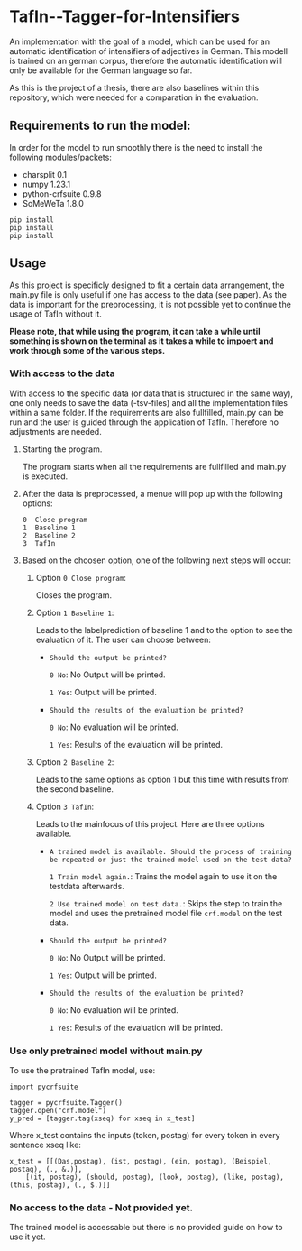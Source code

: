 # TafIn--Tagger-for-Intensifiers
An implementation with the goal of a model, which can be used for an automatic identification of intensifiers of adjectives in German. This modell is trained on an german corpus, therefore the automatic identification will only be available for the German language so far.

As this is the project of a thesis, there are also baselines within this repository, which were needed for a comparation in the evaluation.  


## Requirements to run the model:
In order for the model to run smoothly there is the need to install the following modules/packets:
* charsplit       0.1     
* numpy           1.23.1  
* python-crfsuite 0.9.8    
* SoMeWeTa        1.8.0   

```
pip install
pip install
pip install
```

## Usage
As this project is specificly designed to fit a certain data arrangement, the main.py file is only useful if one has access to the data (see paper).
As the data is important for the preprocessing, it is not possible yet to continue the usage of TafIn without it. 

**Please note, that while using the program, it can take a while until something is shown on the terminal as it takes a while to impoert and work through some of the various steps.**

### With access to the data
With access to the specific data (or data that is structured in the same way), one only needs to save the data (-tsv-files) and all the implementation files within a same folder. 
If the requirements are also fullfilled, main.py can be run and the user is guided through the application of TafIn.
Therefore no adjustments are needed.

1. Starting the program.

   The program starts when all the requirements are fullfilled and main.py is executed.
2. After the data is preprocessed, a menue will pop up with the following options:

   ```
   0  Close program
   1  Baseline 1
   2  Baseline 2
   3  TafIn
   ```
   
3. Based on the choosen option, one of the following next steps will occur:

    1. Option `0 Close program`:
        
        Closes the program.
    2. Option `1 Baseline 1`:
    
        Leads to the labelprediction of baseline 1 and to the option to see the evaluation of it. The user can choose between:
        
        * `Should the output be printed?` 
        
           `0 No`: No Output will be printed.
           
           `1 Yes`: Output will be printed.
        * `Should the results of the evaluation be printed?` 
           
           `0 No`: No evaluation will be printed.
           
           `1 Yes`: Results of the evaluation will be printed. 

    3. Option `2 Baseline 2`:
    
        Leads to the same options as option 1 but this time with results from the second baseline.
        
    4. Option `3 TafIn`:
        
        Leads to the mainfocus of this project. Here are three options available. 
        
        * `A trained model is available. Should the process of training be repeated or just the trained model used on the test data?`
           
           `1 Train model again.`: Trains the model again to use it on the testdata afterwards. 
           
           `2 Use trained model on test data.`: Skips the step to train the model and uses the pretrained model file `crf.model` on the test data.
        * `Should the output be printed?`
           
           `0 No`: No Output will be printed.
           
           `1 Yes`: Output will be printed.
        * `Should the results of the evaluation be printed?` 
           
           `0 No`: No evaluation will be printed.
           
           `1 Yes`: Results of the evaluation will be printed. 
           
### Use only pretrained model without main.py
To use the pretrained TafIn model, use:

```
import pycrfsuite

tagger = pycrfsuite.Tagger()
tagger.open("crf.model")
y_pred = [tagger.tag(xseq) for xseq in x_test]
```

Where x_test contains the inputs (token, postag) for every token in every sentence xseq like:

```
x_test = [[(Das,postag), (ist, postag), (ein, postag), (Beispiel, postag), (., &.)], 
    [(it, postag), (should, postag), (look, postag), (like, postag), (this, postag), (., $.)]]
```


### No access to the data - Not provided yet.
The trained model is accessable but there is no provided guide on how to use it yet.
